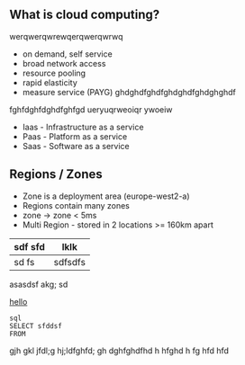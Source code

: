 ## What is cloud computing?
werqwerqwrewqerqwerqwrwq
- on demand, self service
- broad network access
- resource pooling
- rapid elasticity
- measure service (PAYG)
ghdghdfghdfghdghdfghdghghdf

fghfdghfdghdfghfgd
ueryuqrweoiqr ywoeiw
- Iaas - Infrastructure as a service
- Paas - Platform as a service
- Saas - Software as a service

## Regions / Zones
- Zone is a deployment area (europe-west2-a)
- Regions contain many zones
- zone -> zone < 5ms
- Multi Region - stored in 2 locations >= 160km apart

| sdf sfd | lklk |
|------|-------|
| sd fs|sdfsdfs|sdfsdfs

asasdsf akg; sd
 
  [hello](hello.md)
 
 

    sql 
    SELECT sfddsf
    FROM 

gjh gkl jfdl;g hj;ldfghfd;
    gh dghfghdfhd
    h hfghd
    h fg hfd
    hfd

<!--stackedit_data:
eyJoaXN0b3J5IjpbLTEyNDkyNTU3ODksLTk0NzM5MDY0Nyw5Mj
ExNzM4ODIsNTA3OTc1MDgsLTQyOTk3NTE3LDEzNTc4MTEwOSwt
MTY5NjQxOTc4XX0=
-->
